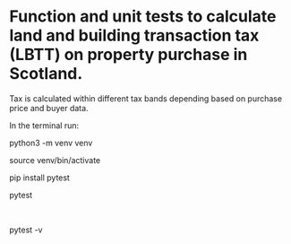 # Function and unit tests to calculate land and building transaction tax (LBTT) on property purchase in Scotland.
Tax is calculated within different tax bands depending based on purchase price and buyer data.



In the terminal run:

python3 -m venv venv
<br>

source venv/bin/activate
<br>

pip install pytest
<br>

pytest

<br>

pytest -v
